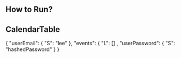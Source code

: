 ## How to Run?


## CalendarTable
{
  "userEmail": { 
    "S": "lee" 
  },
  "events": { 
    "L": [] 
  ,
  "userPassword": { 
    "S": "hashedPassword" 
  }
}
